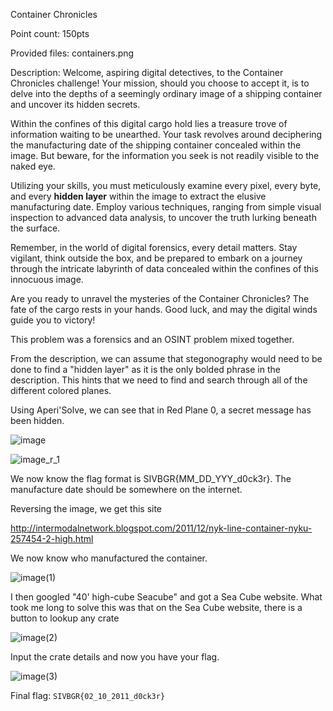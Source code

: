 Container Chronicles

Point count: 150pts

Provided files: containers.png

Description: Welcome, aspiring digital detectives, to the Container Chronicles challenge! Your mission, should you choose to accept it, is to delve into the depths of a seemingly ordinary image of a shipping container and uncover its hidden secrets.

Within the confines of this digital cargo hold lies a treasure trove of information waiting to be unearthed. Your task revolves around deciphering the manufacturing date of the shipping container concealed within the image. But beware, for the information you seek is not readily visible to the naked eye.

Utilizing your skills, you must meticulously examine every pixel, every byte, and every **hidden layer** within the image to extract the elusive manufacturing date. Employ various techniques, ranging from simple visual inspection to advanced data analysis, to uncover the truth lurking beneath the surface.

Remember, in the world of digital forensics, every detail matters. Stay vigilant, think outside the box, and be prepared to embark on a journey through the intricate labyrinth of data concealed within the confines of this innocuous image.

Are you ready to unravel the mysteries of the Container Chronicles? The fate of the cargo rests in your hands. Good luck, and may the digital winds guide you to victory!


This problem was a forensics and an OSINT problem mixed together.

From the description, we can assume that stegonography would need to be done to find a "hidden layer" as it is the only bolded phrase in the description. This hints that we need to find and search through all of the different colored planes.

Using Aperi'Solve, we can see that in Red Plane 0, a secret message has been hidden.


![image](https://github.com/sa1181405/pbchocolate-private-writeup-making/assets/170969470/93bb5d82-277b-4685-8d6c-fb0bc62eb22b)

![image_r_1](https://github.com/sa1181405/pbchocolate-private-writeup-making/assets/170969470/3d658c60-c1e7-43b0-8720-80e85d259caa)


We now know the flag format is SIVBGR{MM_DD_YYY_d0ck3r}. The manufacture date should be somewhere on the internet.

Reversing the image, we get this site

http://intermodalnetwork.blogspot.com/2011/12/nyk-line-container-nyku-257454-2-high.html

We now know who manufactured the container.


![image(1)](https://github.com/sa1181405/pbchocolate-private-writeup-making/assets/170969470/85570144-dc3e-4263-9d56-1823c4dfc514)


I then googled "40' high-cube Seacube" and got a Sea Cube website. What took me long to solve this was that on the Sea Cube website, there is a button to lookup any crate

![image(2)](https://github.com/sa1181405/pbchocolate-private-writeup-making/assets/170969470/4e18e0e5-8cc9-4e70-b9c7-31798be34bdf)

Input the crate details and now you have your flag.

![image(3)](https://github.com/sa1181405/pbchocolate-private-writeup-making/assets/170969470/152a1403-9019-455c-8517-316921c3bfce)

Final flag: `SIVBGR{02_10_2011_d0ck3r}`
